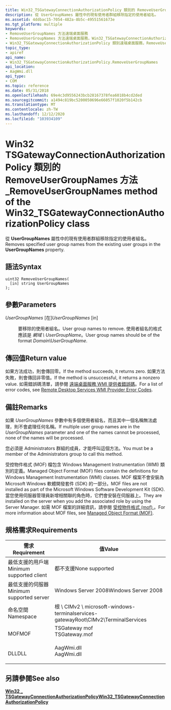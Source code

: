```yaml
---
title: Win32_TSGatewayConnectionAuthorizationPolicy 類別的 RemoveUserGroupNames 方法
description: 從 UserGroupNames 屬性中的現有使用者群組移除指定的使用者組名。
ms.assetid: 4ddbac15-7054-482a-8b5c-49551561673e
ms.tgt_platform: multiple
keywords:
- RemoveUserGroupNames 方法遠端桌面服務
- RemoveUserGroupNames 方法遠端桌面服務，Win32_TSGatewayConnectionAuthorizationPolicy 類別
- Win32_TSGatewayConnectionAuthorizationPolicy 類別遠端桌面服務，RemoveUserGroupNames 方法
topic_type:
- apiref
api_name:
- Win32_TSGatewayConnectionAuthorizationPolicy.RemoveUserGroupNames
api_location:
- AagWmi.dll
api_type:
- COM
ms.topic: reference
ms.date: 05/31/2018
ms.openlocfilehash: 69e4c3d9556243bcb28167378fea6018b4cd2ded
ms.sourcegitcommit: a1494c819bc5200050696e66057f1020f5b142cb
ms.translationtype: MT
ms.contentlocale: zh-TW
ms.lasthandoff: 12/12/2020
ms.locfileid: "103934109"
---
```

# <a name="removeusergroupnames-method-of-the-win32_tsgatewayconnectionauthorizationpolicy-class"></a><span data-ttu-id="13778-106">Win32 TSGatewayConnectionAuthorizationPolicy 類別的 RemoveUserGroupNames 方法 \_</span><span class="sxs-lookup"><span data-stu-id="13778-106">RemoveUserGroupNames method of the Win32\_TSGatewayConnectionAuthorizationPolicy class</span></span>

<span data-ttu-id="13778-107">從 **UserGroupNames** 屬性中的現有使用者群組移除指定的使用者組名。</span><span class="sxs-lookup"><span data-stu-id="13778-107">Removes specified user group names from the existing user groups in the **UserGroupNames** property.</span></span>

## <a name="syntax"></a><span data-ttu-id="13778-108">語法</span><span class="sxs-lookup"><span data-stu-id="13778-108">Syntax</span></span>


```mof
uint32 RemoveUserGroupNames(
  [in] string UserGroupNames
);
```



## <a name="parameters"></a><span data-ttu-id="13778-109">參數</span><span class="sxs-lookup"><span data-stu-id="13778-109">Parameters</span></span>

<dl> <dt>

<span data-ttu-id="13778-110">*UserGroupNames* \[在\]</span><span class="sxs-lookup"><span data-stu-id="13778-110">*UserGroupNames* \[in\]</span></span>
</dt> <dd>

<span data-ttu-id="13778-111">要移除的使用者組名。</span><span class="sxs-lookup"><span data-stu-id="13778-111">User group names to remove.</span></span> <span data-ttu-id="13778-112">使用者組名的格式應該是 *網域 \\ UserGroupName*。</span><span class="sxs-lookup"><span data-stu-id="13778-112">User group names should be of the format *Domain\\UserGroupName*.</span></span>

</dd> </dl>

## <a name="return-value"></a><span data-ttu-id="13778-113">傳回值</span><span class="sxs-lookup"><span data-stu-id="13778-113">Return value</span></span>

<span data-ttu-id="13778-114">如果方法成功，則會傳回零。</span><span class="sxs-lookup"><span data-stu-id="13778-114">If the method succeeds, it returns zero.</span></span> <span data-ttu-id="13778-115">如果方法失敗，則會傳回非零值。</span><span class="sxs-lookup"><span data-stu-id="13778-115">If the method is unsuccessful, it returns a nonzero value.</span></span> <span data-ttu-id="13778-116">如需錯誤碼清單，請參閱 [遠端桌面服務 WMI 提供者錯誤碼](terminal-services-wmi-provider-error-codes.md)。</span><span class="sxs-lookup"><span data-stu-id="13778-116">For a list of error codes, see [Remote Desktop Services WMI Provider Error Codes](terminal-services-wmi-provider-error-codes.md).</span></span>

## <a name="remarks"></a><span data-ttu-id="13778-117">備註</span><span class="sxs-lookup"><span data-stu-id="13778-117">Remarks</span></span>

<span data-ttu-id="13778-118">如果 *UserGroupNames* 參數中有多個使用者組名，而且其中一個名稱無法處理，則不會處理任何名稱。</span><span class="sxs-lookup"><span data-stu-id="13778-118">If multiple user group names are in the *UserGroupNames* parameter and one of the names cannot be processed, none of the names will be processed.</span></span>

<span data-ttu-id="13778-119">您必須是 Administrators 群組的成員，才能呼叫這個方法。</span><span class="sxs-lookup"><span data-stu-id="13778-119">You must be a member of the Administrators group to call this method.</span></span>

<span data-ttu-id="13778-120">受控物件格式 (MOF) 檔包含 Windows Management Instrumentation (WMI) 類別的定義。</span><span class="sxs-lookup"><span data-stu-id="13778-120">Managed Object Format (MOF) files contain the definitions for Windows Management Instrumentation (WMI) classes.</span></span> <span data-ttu-id="13778-121">MOF 檔案不會安裝為 Microsoft Windows 軟體開發套件 (SDK) 的一部分。</span><span class="sxs-lookup"><span data-stu-id="13778-121">MOF files are not installed as part of the Microsoft Windows Software Development Kit (SDK).</span></span> <span data-ttu-id="13778-122">當您使用伺服器管理員新增相關聯的角色時，它們會安裝在伺服器上。</span><span class="sxs-lookup"><span data-stu-id="13778-122">They are installed on the server when you add the associated role by using the Server Manager.</span></span> <span data-ttu-id="13778-123">如需 MOF 檔案的詳細資訊，請參閱 [受控物件格式 (mof) ](/windows/desktop/WmiSdk/managed-object-format--mof-)。</span><span class="sxs-lookup"><span data-stu-id="13778-123">For more information about MOF files, see [Managed Object Format (MOF)](/windows/desktop/WmiSdk/managed-object-format--mof-).</span></span>

## <a name="requirements"></a><span data-ttu-id="13778-124">規格需求</span><span class="sxs-lookup"><span data-stu-id="13778-124">Requirements</span></span>



| <span data-ttu-id="13778-125">需求</span><span class="sxs-lookup"><span data-stu-id="13778-125">Requirement</span></span> | <span data-ttu-id="13778-126">值</span><span class="sxs-lookup"><span data-stu-id="13778-126">Value</span></span> |
|-------------------------------------|------------------------------------------------------------------------------------------|
| <span data-ttu-id="13778-127">最低支援的用戶端</span><span class="sxs-lookup"><span data-stu-id="13778-127">Minimum supported client</span></span><br/> | <span data-ttu-id="13778-128">都不支援</span><span class="sxs-lookup"><span data-stu-id="13778-128">None supported</span></span><br/>                                                                |
| <span data-ttu-id="13778-129">最低支援的伺服器</span><span class="sxs-lookup"><span data-stu-id="13778-129">Minimum supported server</span></span><br/> | <span data-ttu-id="13778-130">Windows Server 2008</span><span class="sxs-lookup"><span data-stu-id="13778-130">Windows Server 2008</span></span><br/>                                                           |
| <span data-ttu-id="13778-131">命名空間</span><span class="sxs-lookup"><span data-stu-id="13778-131">Namespace</span></span><br/>                | <span data-ttu-id="13778-132">根 \\ CIMv2 \\ microsoft-windows-terminalservices-gateway</span><span class="sxs-lookup"><span data-stu-id="13778-132">Root\\CIMv2\\TerminalServices</span></span><br/>                                                 |
| <span data-ttu-id="13778-133">MOF</span><span class="sxs-lookup"><span data-stu-id="13778-133">MOF</span></span><br/>                      | <dl> <span data-ttu-id="13778-134"><dt>TSGateway mof</dt></span><span class="sxs-lookup"><span data-stu-id="13778-134"><dt>TSGateway.mof</dt></span></span> </dl> |
| <span data-ttu-id="13778-135">DLL</span><span class="sxs-lookup"><span data-stu-id="13778-135">DLL</span></span><br/>                      | <dl> <span data-ttu-id="13778-136"><dt>AagWmi.dll</dt></span><span class="sxs-lookup"><span data-stu-id="13778-136"><dt>AagWmi.dll</dt></span></span> </dl>    |



## <a name="see-also"></a><span data-ttu-id="13778-137">另請參閱</span><span class="sxs-lookup"><span data-stu-id="13778-137">See also</span></span>

<dl> <dt>

[<span data-ttu-id="13778-138">**Win32 \_ TSGatewayConnectionAuthorizationPolicy**</span><span class="sxs-lookup"><span data-stu-id="13778-138">**Win32\_TSGatewayConnectionAuthorizationPolicy**</span></span>](win32-tsgatewayconnectionauthorizationpolicy.md)
</dt> </dl>

 

